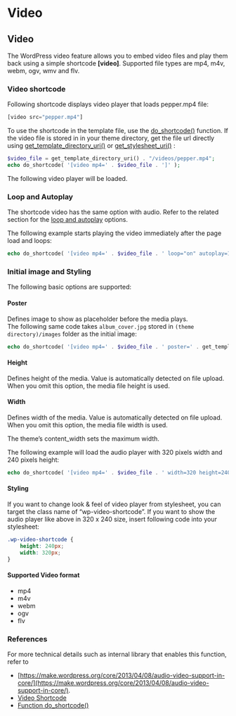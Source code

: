 # Video

## Video

The WordPress video feature allows you to embed video files and play them back using a simple shortcode **\[video\]**. Supported file types are mp4, m4v, webm, ogv, wmv and flv.

### Video shortcode

Following shortcode displays video player that loads pepper.mp4 file:

```php
[video src="pepper.mp4"]
```

To use the shortcode in the template file, use the [do\_shortcode()](https://developer.wordpress.org/reference/functions/do_shortcode/) function. If the video file is stored in in your theme directory, get the file url directly using [get\_template\_directory\_uri()](https://developer.wordpress.org/reference/functions/get_template_directory_uri/) or [get\_stylesheet\_uri()](https://developer.wordpress.org/reference/functions/get_stylesheet_uri/) :

```php
$video_file = get_template_directory_uri() . "/videos/pepper.mp4";
echo do_shortcode( '[video mp4=' . $video_file . ']' );
```

The following video player will be loaded.

### Loop and Autoplay

The shortcode video has the same option with audio. Refer to the related section for the [loop and autoplay](#loop-and-autoplay) options.

The following example starts playing the video immediately after the page load and loops:

```php
echo do_shortcode( '[video mp4=' . $video_file . ' loop="on" autoplay=1]' );
```

### Initial image and Styling

The following basic options are supported:

#### Poster

Defines image to show as placeholder before the media plays.  
The following same code takes `album_cover.jpg` stored in `(theme directory)/images` folder as the initial image:

```php
echo do_shortcode( '[video mp4=' . $video_file . ' poster=' . get_template_directory_uri() . '/images/album_cover.jpg]' );
```

#### Height

Defines height of the media. Value is automatically detected on file upload. When you omit this option, the media file height is used.

#### Width

Defines width of the media. Value is automatically detected on file upload. When you omit this option, the media file width is used.

The theme’s content\_width sets the maximum width.

The following example will load the audio player with 320 pixels width and 240 pixels height:

```php
echo do_shortcode( '[video mp4=' . $video_file . ' width=320 height=240]' );
```

#### Styling

If you want to change look & feel of video player from stylesheet, you can target the class name of “wp-video-shortcode”. If you want to show the audio player like above in 320 x 240 size, insert following code into your stylesheet:

```css
.wp-video-shortcode {
    height: 240px;
    width: 320px;
}
```

#### Supported Video format

*   mp4
*   m4v
*   webm
*   ogv
*   flv

### References

For more technical details such as internal library that enables this function, refer to

*   [https://make.wordpress.org/core/2013/04/08/audio-video-support-in-core/](https://make.wordpress.org/core/2013/04/08/audio-video-support-in-core/).
*   [Video Shortcode](https://codex.wordpress.org/Video_Shortcode)
*   [Function do\_shortcode()](https://developer.wordpress.org/reference/functions/do_shortcode/)
